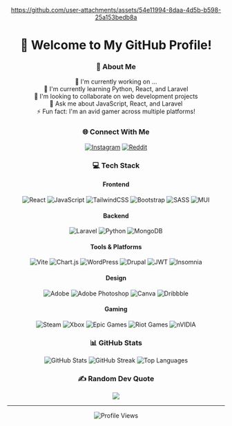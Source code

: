 <div align="center">


https://github.com/user-attachments/assets/54e11994-8daa-4d5b-b598-25a153bedb8a


# 👋 Welcome to My GitHub Profile!

### 💫 About Me
 🔭 I'm currently working on ...<br>
 🌱 I'm currently learning Python, React, and Laravel<br>
 👯 I'm looking to collaborate on web development projects<br>
 💬 Ask me about JavaScript, React, and Laravel<br>
 ⚡ Fun fact: I'm an avid gamer across multiple platforms!<br>

### 🌐 Connect With Me
[![Instagram](https://img.shields.io/badge/Instagram-%23E4405F.svg?logo=Instagram&logoColor=white)](https://instagram.com/_eilst_)
[![Reddit](https://img.shields.io/badge/Reddit-%23FF4500.svg?logo=Reddit&logoColor=white)](https://reddit.com/user/Sparking20)

### 💻 Tech Stack

#### Frontend
![React](https://img.shields.io/badge/react-%2320232a.svg?style=for-the-badge&logo=react&logoColor=%2361DAFB)
![JavaScript](https://img.shields.io/badge/javascript-%23323330.svg?style=for-the-badge&logo=javascript&logoColor=%23F7DF1E)
![TailwindCSS](https://img.shields.io/badge/tailwindcss-%2338B2AC.svg?style=for-the-badge&logo=tailwind-css&logoColor=white)
![Bootstrap](https://img.shields.io/badge/bootstrap-%238511FA.svg?style=for-the-badge&logo=bootstrap&logoColor=white)
![SASS](https://img.shields.io/badge/SASS-hotpink.svg?style=for-the-badge&logo=SASS&logoColor=white)
![MUI](https://img.shields.io/badge/MUI-%230081CB.svg?style=for-the-badge&logo=mui&logoColor=white)

#### Backend
![Laravel](https://img.shields.io/badge/laravel-%23FF2D20.svg?style=for-the-badge&logo=laravel&logoColor=white)
![Python](https://img.shields.io/badge/python-3670A0?style=for-the-badge&logo=python&logoColor=ffdd54)
![MongoDB](https://img.shields.io/badge/MongoDB-%234ea94b.svg?style=for-the-badge&logo=mongodb&logoColor=white)

#### Tools & Platforms
![Vite](https://img.shields.io/badge/vite-%23646CFF.svg?style=for-the-badge&logo=vite&logoColor=white)
![Chart.js](https://img.shields.io/badge/chart.js-F5788D.svg?style=for-the-badge&logo=chart.js&logoColor=white)
![WordPress](https://img.shields.io/badge/WordPress-%23117AC9.svg?style=for-the-badge&logo=WordPress&logoColor=white)
![Drupal](https://img.shields.io/badge/drupal-%230678BE.svg?style=for-the-badge&logo=drupal&logoColor=white)
![JWT](https://img.shields.io/badge/JWT-black?style=for-the-badge&logo=JSON%20web%20tokens)
![Insomnia](https://img.shields.io/badge/Insomnia-black?style=for-the-badge&logo=insomnia&logoColor=5849BE)

#### Design
![Adobe](https://img.shields.io/badge/adobe-%23FF0000.svg?style=for-the-badge&logo=adobe&logoColor=white)
![Adobe Photoshop](https://img.shields.io/badge/adobe%20photoshop-%2331A8FF.svg?style=for-the-badge&logo=adobe%20photoshop&logoColor=white)
![Canva](https://img.shields.io/badge/Canva-%2300C4CC.svg?style=for-the-badge&logo=Canva&logoColor=white)
![Dribbble](https://img.shields.io/badge/Dribbble-EA4C89?style=for-the-badge&logo=dribbble&logoColor=white)

#### Gaming
![Steam](https://img.shields.io/badge/steam-%23000000.svg?style=for-the-badge&logo=steam&logoColor=white)
![Xbox](https://img.shields.io/badge/xbox-%23107C10.svg?style=for-the-badge&logo=xbox&logoColor=white)
![Epic Games](https://img.shields.io/badge/epicgames-%23313131.svg?style=for-the-badge&logo=epicgames&logoColor=white)
![Riot Games](https://img.shields.io/badge/riotgames-D32936.svg?style=for-the-badge&logo=riotgames&logoColor=white)
![nVIDIA](https://img.shields.io/badge/nVIDIA-%2376B900.svg?style=for-the-badge&logo=nVIDIA&logoColor=white)

### 📊 GitHub Stats

<img src="https://github-readme-stats.vercel.app/api?username=volfir1&theme=dark&hide_border=false&include_all_commits=true&count_private=true" alt="GitHub Stats" />

<img src="https://github-readme-streak-stats.herokuapp.com/?user=volfir1&theme=dark&hide_border=false" alt="GitHub Streak" />

<img src="https://github-readme-stats.vercel.app/api/top-langs/?username=volfir1&theme=dark&hide_border=false&include_all_commits=true&count_private=true&layout=compact" alt="Top Languages" />

### ✍️ Random Dev Quote
![](https://quotes-github-readme.vercel.app/api?type=horizontal&theme=radical)

---
<img src="https://visitcount.itsvg.in/api?id=volfir1&icon=10&color=8" alt="Profile Views" />

</div>
